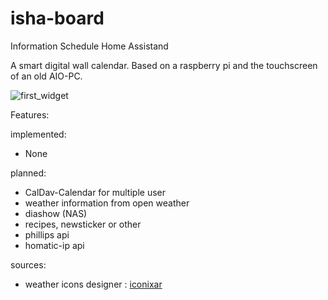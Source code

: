 # isha-board
Information Schedule Home Assistand

A smart digital wall calendar.
Based on a raspberry pi and the touchscreen of an old AIO-PC.

![first_widget](https://user-images.githubusercontent.com/109441868/218546863-a4d12e51-df3b-4a37-9c63-6c152612ff2e.jpg)



Features:

implemented:
- None

planned:
- CalDav-Calendar for multiple user
- weather information from open weather
- diashow (NAS)
- recipes, newsticker or other
- phillips api
- homatic-ip api


sources:
- weather icons designer : [iconixar](https://www.flaticon.com/authors/iconixar)



